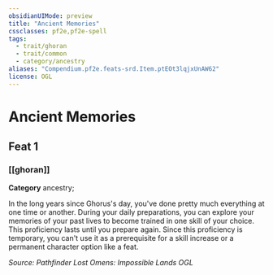```yaml
---
obsidianUIMode: preview
title: "Ancient Memories"
cssclasses: pf2e,pf2e-spell
tags:
  - trait/ghoran
  - trait/common
  - category/ancestry
aliases: "Compendium.pf2e.feats-srd.Item.ptEOt3lqjxUnAW62"
license: OGL
---
```

# Ancient Memories
## Feat 1
### [[ghoran]]

**Category** ancestry; 




In the long years since Ghorus's day, you've done pretty much everything at one time or another. During your daily preparations, you can explore your memories of your past lives to become trained in one skill of your choice. This proficiency lasts until you prepare again. Since this proficiency is temporary, you can't use it as a prerequisite for a skill increase or a permanent character option like a feat.

*Source: Pathfinder Lost Omens: Impossible Lands*
*OGL*